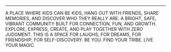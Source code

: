 
---

A PLACE WHERE KIDS CAN BE KIDS, HANG OUT WITH FRIENDS, SHARE MEMORIES, AND DISCOVER WHO THEY REALLY ARE. A BRIGHT, SAFE, VIBRANT COMMUNITY BUILT FOR CONNECTION, FUN, AND GROWTH. EXPLORE, EXPRESS, CREATE, AND PLAY TOGETHER WITH ZERO JUDGMENT. THIS IS A SPACE FOR LAUGHS, FOR DREAMS, FOR FRIENDSHIP, FOR SELF-DISCOVERY. BE YOU. FIND YOUR TRIBE. LIVE YOUR MAGIC.
